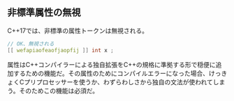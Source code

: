 ## 非標準属性の無視

C++17では、非標準の属性トークンは無視される。

~~~cpp
// OK、無視される
[[ wefapiaofeaofjaopfij ]] int x ;
~~~

属性はC++コンパイラーによる独自拡張をC++の規格に準拠する形で穏便に追加するための機能だ。その属性のためにコンパイルエラーになった場合、けっきょくCプリプロセッサーを使うか、わずらわしさから独自の文法が使われてしまう。そのためこの機能は必須だ。
